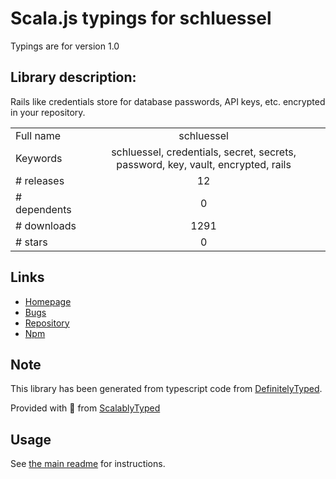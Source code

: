 
# Scala.js typings for schluessel

Typings are for version 1.0

## Library description:
Rails like credentials store for database passwords, API keys, etc. encrypted in your repository.

|                    |                 |
| ------------------ | :-------------: |
| Full name          | schluessel |
| Keywords           | schluessel, credentials, secret, secrets, password, key, vault, encrypted, rails |
| # releases         | 12 |
| # dependents       | 0 |
| # downloads        | 1291 |
| # stars            | 0 |

## Links
- [Homepage](https://github.com/Pik-9/schluessel#readme)
- [Bugs](https://github.com/Pik-9/schluessel/issues)
- [Repository](https://github.com/Pik-9/schluessel)
- [Npm](https://www.npmjs.com/package/schluessel)
    


## Note
This library has been generated from typescript code from [DefinitelyTyped](https://definitelytyped.org).

Provided with :purple_heart: from [ScalablyTyped](https://github.com/oyvindberg/ScalablyTyped)

## Usage
See [the main readme](../../readme.md) for instructions.


